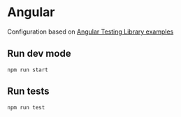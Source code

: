 # Angular

Configuration based on [Angular Testing Library examples](https://github.com/testing-library/angular-testing-library/)

## Run dev mode

```
npm run start
```

## Run tests

```
npm run test
```
